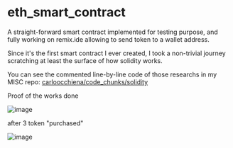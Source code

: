 # eth_smart_contract

A straight-forward smart contract implemented for testing purpose, and fully working on remix.ide allowing to send token to a wallet address.

Since it's the first smart contract I ever created, I took a non-trivial journey scratching at least the surface of how solidity works.

You can see the commented line-by-line code of those researchs in my MISC repo: <a href="https://github.com/carloocchiena/code_chunks/tree/master/solidity" target="_blank">carloocchiena/code_chunks/solidity</a>

Proof of the works done 

![image](https://user-images.githubusercontent.com/57464184/136544773-cd1c2e06-1dbf-4f23-85c8-7d7894e45da5.png)

after 3 token "purchased"

![image](https://user-images.githubusercontent.com/57464184/136544835-7eeff098-f115-496f-a576-753e0843b4ee.png)
